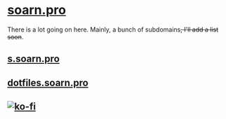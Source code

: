 <!DOCTYPE html>
<html>
  <head>
    <meta charset="UTF-8">
    <title>soarn.pro v2 electric boogalo</title>
    <!-- Embed stuffs with open:graphs -->
    <meta content="soarn.pro" property="og:title" />
    <meta content="soarn.pro" property="og:description" />
    <meta content="https://soarn.pro/icons/favicon-16x16.png" property="og:image" />
    <link type="application/json+oembed" href="https://soarn.pro/embed.json" />
    <meta name="theme-color" content="#157878" />
    <meta property="fb:app_id" content="804473663656626" />
    <meta property="og:url" content="https://soarn.pro" />
    <meta property="og:type" content="website" />
    <meta property="og:image:alt" content="soarn.pro logo" />
  </head>
  <body>
    <h1 id="-soarn-pro-soarn-pro-"><a href="soarn.pro">soarn.pro</a></h1>
    <p>There is a lot going on here.  Mainly, a bunch of subdomains<del>, I&#39;ll add a list soon</del>.</p>
    <h2 id="-s-soarn-pro-s-soarn-pro-"><a href="s.soarn.pro">s.soarn.pro</a></h2>
    <h2 id="-dotfiles-soarn-pro-dotfiles-soarn-pro-"><a href="dotfiles.soarn.pro">dotfiles.soarn.pro</a></h2>
    <h2 id="-ko-fi-https-www-ko-fi-com-img-githubbutton_sm-svg-https-ko-fi-com-a0a5xeje-"><a href="https://ko-fi.com/A0A5XEJE"><img src="https://www.ko-fi.com/img/githubbutton_sm.svg" alt="ko-fi"></a></h2>    
  </body>
</html>
